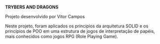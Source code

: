 __TRYBERS AND DRAGONS__

Projeto desenvolvido por Vitor Campos

Neste projeto, foram aplicados os princípios da arquitetura SOLID e os princípios de POO em uma estrutura de jogos de interpretação de papéis, mais conhecidos como jogos RPG (Role Playing Game).